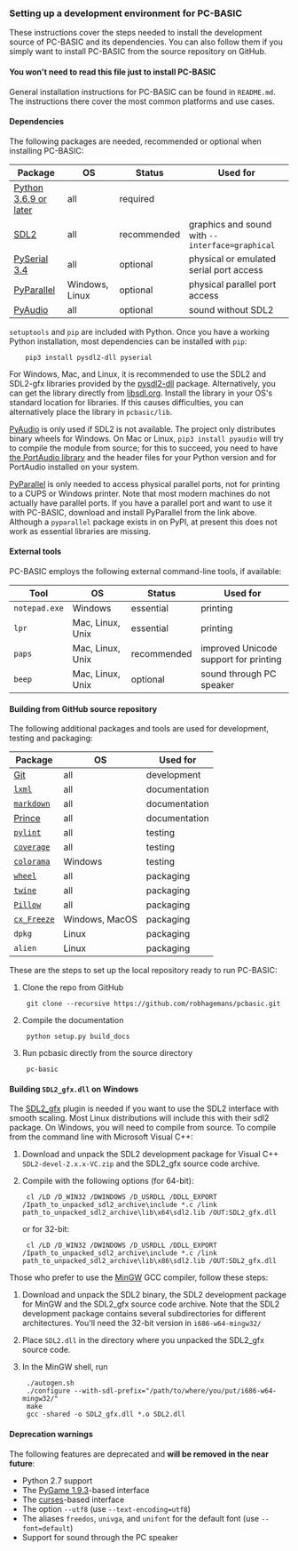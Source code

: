 

### Setting up a development environment for PC-BASIC
These instructions cover the steps needed to install the development source of PC-BASIC and its dependencies. You can also follow them if you simply want to install PC-BASIC from the source repository on GitHub.

#### You won't need to read this file just to install PC-BASIC ####
General installation instructions for PC-BASIC can be found in `README.md`.
The instructions there cover the most common platforms and use cases.


#### Dependencies ####
The following packages are needed, recommended or optional when installing PC-BASIC:

| Package                                                                       | OS                 | Status       | Used for
|-------------------------------------------------------------------------------|--------------------|--------------|----------------------------------------
| [Python 3.6.9 or later](https://www.python.org/downloads/)                    | all                | required     |
| [SDL2](https://www.libsdl.org/download-2.0.php)                               | all                | recommended  | graphics and sound with `--interface=graphical`
| [PySerial 3.4](https://github.com/pyserial/pyserial)                          | all                | optional     | physical or emulated serial port access
| [PyParallel](https://github.com/pyserial/pyparallel)                          | Windows, Linux     | optional     | physical parallel port access
| [PyAudio](http://people.csail.mit.edu/hubert/pyaudio/)                        | all                | optional     | sound without SDL2

`setuptools` and `pip` are included with Python.
Once you have a working Python installation, most dependencies can be installed with `pip`:

        pip3 install pysdl2-dll pyserial

For Windows, Mac, and Linux, it is recommended to use the SDL2 and SDL2-gfx libraries provided by the [pysdl2-dll](https://github.com/a-hurst/pysdl2-dll) package.
Alternatively, you can get the library directly from [libsdl.org](https://www.libsdl.org/download-2.0.php).
Install the library in your OS's standard location for libraries. If this causes difficulties, you can alternatively place the library in `pcbasic/lib`.

[PyAudio](http://people.csail.mit.edu/hubert/pyaudio/) is only used if SDL2 is not available. The project only distributes binary wheels for Windows.
On Mac or Linux, `pip3 install pyaudio` will try to compile the module from source; for this to succeed, you need to have [the PortAudio library](http://files.portaudio.com/download.html)
and the header files for your Python version and for PortAudio installed on your system.

[PyParallel](https://github.com/pyserial/pyparallel) is only needed to access physical parallel ports, not for printing to a CUPS or Windows printer.
Note that most modern machines do not actually have parallel ports. If you have a parallel port and want to use it with PC-BASIC,
download and install PyParallel from the link above. Although a `pyparallel` package exists in on PyPI, at present this does not work
as essential libraries are missing.


#### External tools ####
PC-BASIC employs the following external command-line tools, if available:

| Tool                                      | OS                | Status      | Used for
|-------------------------------------------|-------------------|-------------|---------------------------------
| `notepad.exe`                             | Windows           | essential   | printing
| `lpr`                                     | Mac, Linux, Unix  | essential   | printing
| `paps`                                    | Mac, Linux, Unix  | recommended | improved Unicode support for printing
| `beep`                                    | Mac, Linux, Unix  | optional    | sound through PC speaker


#### Building from GitHub source repository ####
The following additional packages and tools are used for development, testing and packaging:

| Package                                                                                                        | OS                | Used for
|----------------------------------------------------------------------------------------------------------------|-------------------|-----------------
| [Git](https://git-scm.com/)                                                                                    | all               | development
| [`lxml`](https://pypi.python.org/pypi/lxml/3.4.3)                                                              | all               | documentation
| [`markdown`](https://pypi.python.org/pypi/Markdown)                                                            | all               | documentation
| [Prince](https://www.princexml.com/download/)                                                                  | all               | documentation
| [`pylint`](https://pypi.python.org/pypi/pylint/1.7.6)                                                          | all               | testing
| [`coverage`](https://pypi.python.org/pypi/coverage)                                                            | all               | testing
| [`colorama`](https://pypi.python.org/pypi/colorama)                                                            | Windows           | testing
| [`wheel`](https://pypi.python.org/pypi/wheel)                                                                  | all               | packaging
| [`twine`](https://pypi.python.org/pypi/twine)                                                                  | all               | packaging
| [`Pillow`](https://python-pillow.org/)                                                                         | all               | packaging
| [`cx_Freeze`](https://pypi.org/project/cx_Freeze/)                                                             | Windows, MacOS    | packaging
| `dpkg`                                                                                                         | Linux             | packaging
| `alien`                                                                                                        | Linux             | packaging


These are the steps to set up the local repository ready to run PC-BASIC:

1. Clone the repo from GitHub

        git clone --recursive https://github.com/robhagemans/pcbasic.git

2. Compile the documentation

        python setup.py build_docs

3. Run pcbasic directly from the source directory

        pc-basic



#### Building `SDL2_gfx.dll` on Windows ###
The [SDL2_gfx](http://www.ferzkopp.net/wordpress/2016/01/02/sdl_gfx-sdl2_gfx/) plugin is needed if
you want to use the SDL2 interface with smooth scaling. Most Linux distributions will include this with their sdl2 package.
On Windows, you will need to compile from source. To compile from the command line with Microsoft Visual C++:

1. Download and unpack the SDL2 development package for Visual C++ `SDL2-devel-2.x.x-VC.zip` and the SDL2_gfx source code archive.

2. Compile with the following options (for 64-bit):

        cl /LD /D_WIN32 /DWINDOWS /D_USRDLL /DDLL_EXPORT /Ipath_to_unpacked_sdl2_archive\include *.c /link path_to_unpacked_sdl2_archive\lib\x64\sdl2.lib /OUT:SDL2_gfx.dll

   or for 32-bit:

        cl /LD /D_WIN32 /DWINDOWS /D_USRDLL /DDLL_EXPORT /Ipath_to_unpacked_sdl2_archive\include *.c /link path_to_unpacked_sdl2_archive\lib\x86\sdl2.lib /OUT:SDL2_gfx.dll

Those who prefer to use the [MinGW](http://mingw.org/) GCC compiler, follow these steps:  

1. Download and unpack the SDL2 binary, the SDL2 development package for MinGW and the SDL2_gfx source code archive. Note that the SDL2 development package contains several subdirectories for different architectures. You'll need the 32-bit version in `i686-w64-mingw32/`  

2. Place `SDL2.dll` in the directory where you unpacked the SDL2_gfx source code.  

3. In the MinGW shell, run  

        ./autogen.sh
        ./configure --with-sdl-prefix="/path/to/where/you/put/i686-w64-mingw32/"
        make
        gcc -shared -o SDL2_gfx.dll *.o SDL2.dll


#### Deprecation warnings ####

The following features are deprecated and **will be removed in the near future**:
- Python 2.7 support
- The [PyGame 1.9.3](www.pygame.org)-based interface
- The [curses](https://invisible-island.net/ncurses/)-based interface
- The option `--utf8` (use `--text-encoding=utf8`)
- The aliases `freedos`, `univga`, and `unifont` for the default font (use `--font=default`)
- Support for sound through the PC speaker
